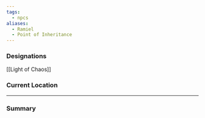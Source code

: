 ```yaml
---
tags:
  - npcs
aliases:
  - Ramiel
  - Point of Inheritance
---
```


### Designations
[[Light of Chaos]] 

### Current Location


___
### Summary
